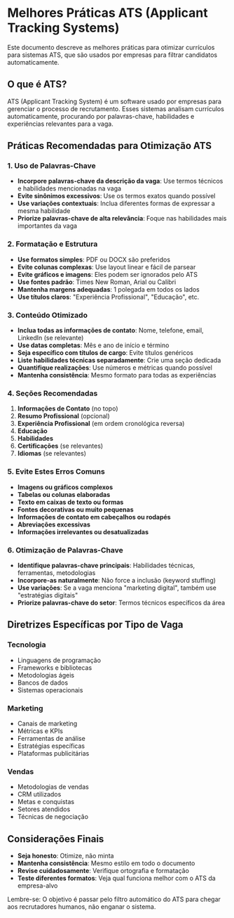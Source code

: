 # Melhores Práticas ATS (Applicant Tracking Systems)

Este documento descreve as melhores práticas para otimizar currículos para sistemas ATS, que são usados por empresas para filtrar candidatos automaticamente.

## O que é ATS?

ATS (Applicant Tracking System) é um software usado por empresas para gerenciar o processo de recrutamento. Esses sistemas analisam currículos automaticamente, procurando por palavras-chave, habilidades e experiências relevantes para a vaga.

## Práticas Recomendadas para Otimização ATS

### 1. Uso de Palavras-Chave

- **Incorpore palavras-chave da descrição da vaga**: Use termos técnicos e habilidades mencionadas na vaga
- **Evite sinônimos excessivos**: Use os termos exatos quando possível
- **Use variações contextuais**: Inclua diferentes formas de expressar a mesma habilidade
- **Priorize palavras-chave de alta relevância**: Foque nas habilidades mais importantes da vaga

### 2. Formatação e Estrutura

- **Use formatos simples**: PDF ou DOCX são preferidos
- **Evite colunas complexas**: Use layout linear e fácil de parsear
- **Evite gráficos e imagens**: Eles podem ser ignorados pelo ATS
- **Use fontes padrão**: Times New Roman, Arial ou Calibri
- **Mantenha margens adequadas**: 1 polegada em todos os lados
- **Use títulos claros**: "Experiência Profissional", "Educação", etc.

### 3. Conteúdo Otimizado

- **Inclua todas as informações de contato**: Nome, telefone, email, LinkedIn (se relevante)
- **Use datas completas**: Mês e ano de início e término
- **Seja específico com títulos de cargo**: Evite títulos genéricos
- **Liste habilidades técnicas separadamente**: Crie uma seção dedicada
- **Quantifique realizações**: Use números e métricas quando possível
- **Mantenha consistência**: Mesmo formato para todas as experiências

### 4. Seções Recomendadas

1. **Informações de Contato** (no topo)
2. **Resumo Profissional** (opcional)
3. **Experiência Profissional** (em ordem cronológica reversa)
4. **Educação**
5. **Habilidades**
6. **Certificações** (se relevantes)
7. **Idiomas** (se relevantes)

### 5. Evite Estes Erros Comuns

- **Imagens ou gráficos complexos**
- **Tabelas ou colunas elaboradas**
- **Texto em caixas de texto ou formas**
- **Fontes decorativas ou muito pequenas**
- **Informações de contato em cabeçalhos ou rodapés**
- **Abreviações excessivas**
- **Informações irrelevantes ou desatualizadas**

### 6. Otimização de Palavras-Chave

- **Identifique palavras-chave principais**: Habilidades técnicas, ferramentas, metodologias
- **Incorpore-as naturalmente**: Não force a inclusão (keyword stuffing)
- **Use variações**: Se a vaga menciona "marketing digital", também use "estratégias digitais"
- **Priorize palavras-chave do setor**: Termos técnicos específicos da área

## Diretrizes Específicas por Tipo de Vaga

### Tecnologia
- Linguagens de programação
- Frameworks e bibliotecas
- Metodologias ágeis
- Bancos de dados
- Sistemas operacionais

### Marketing
- Canais de marketing
- Métricas e KPIs
- Ferramentas de análise
- Estratégias específicas
- Plataformas publicitárias

### Vendas
- Metodologias de vendas
- CRM utilizados
- Metas e conquistas
- Setores atendidos
- Técnicas de negociação

## Considerações Finais

- **Seja honesto**: Otimize, não minta
- **Mantenha consistência**: Mesmo estilo em todo o documento
- **Revise cuidadosamente**: Verifique ortografia e formatação
- **Teste diferentes formatos**: Veja qual funciona melhor com o ATS da empresa-alvo

Lembre-se: O objetivo é passar pelo filtro automático do ATS para chegar aos recrutadores humanos, não enganar o sistema.